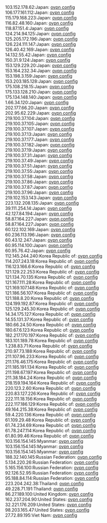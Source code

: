103.152.178.62:Japan: [ovpn config](vpn/103_152_178_62.ovpn)  
106.177.161.112:Japan: [ovpn config](vpn/106_177_161_112.ovpn)  
115.179.168.223:Japan: [ovpn config](vpn/115_179_168_223.ovpn)  
116.82.48.160:Japan: [ovpn config](vpn/116_82_48_160.ovpn)  
118.87.151.4:Japan: [ovpn config](vpn/118_87_151_4.ovpn)  
124.214.94.125:Japan: [ovpn config](vpn/124_214_94_125.ovpn)  
125.205.172.196:Japan: [ovpn config](vpn/125_205_172_196.ovpn)  
126.224.111.147:Japan: [ovpn config](vpn/126_224_111_147.ovpn)  
126.40.42.169:Japan: [ovpn config](vpn/126_40_42_169.ovpn)  
14.132.55.42:Japan: [ovpn config](vpn/14_132_55_42.ovpn)  
150.31.9.124:Japan: [ovpn config](vpn/150_31_9_124.ovpn)  
153.129.229.20:Japan: [ovpn config](vpn/153_129_229_20.ovpn)  
153.164.232.34:Japan: [ovpn config](vpn/153_164_232_34.ovpn)  
153.198.3.159:Japan: [ovpn config](vpn/153_198_3_159.ovpn)  
153.203.185.128:Japan: [ovpn config](vpn/153_203_185_128.ovpn)  
175.108.218.15:Japan: [ovpn config](vpn/175_108_218_15.ovpn)  
175.133.128.210:Japan: [ovpn config](vpn/175_133_128_210.ovpn)  
175.134.148.140:Japan: [ovpn config](vpn/175_134_148_140.ovpn)  
1.66.34.120:Japan: [ovpn config](vpn/1_66_34_120.ovpn)  
202.177.66.20:Japan: [ovpn config](vpn/202_177_66_20.ovpn)  
202.95.62.229:Japan: [ovpn config](vpn/202_95_62_229.ovpn)  
219.100.37.104:Japan: [ovpn config](vpn/219_100_37_104.ovpn)  
219.100.37.105:Japan: [ovpn config](vpn/219_100_37_105.ovpn)  
219.100.37.107:Japan: [ovpn config](vpn/219_100_37_107.ovpn)  
219.100.37.13:Japan: [ovpn config](vpn/219_100_37_13.ovpn)  
219.100.37.177:Japan: [ovpn config](vpn/219_100_37_177.ovpn)  
219.100.37.182:Japan: [ovpn config](vpn/219_100_37_182.ovpn)  
219.100.37.19:Japan: [ovpn config](vpn/219_100_37_19.ovpn)  
219.100.37.31:Japan: [ovpn config](vpn/219_100_37_31.ovpn)  
219.100.37.49:Japan: [ovpn config](vpn/219_100_37_49.ovpn)  
219.100.37.51:Japan: [ovpn config](vpn/219_100_37_51.ovpn)  
219.100.37.55:Japan: [ovpn config](vpn/219_100_37_55.ovpn)  
219.100.37.58:Japan: [ovpn config](vpn/219_100_37_58.ovpn)  
219.100.37.86:Japan: [ovpn config](vpn/219_100_37_86.ovpn)  
219.100.37.87:Japan: [ovpn config](vpn/219_100_37_87.ovpn)  
219.100.37.96:Japan: [ovpn config](vpn/219_100_37_96.ovpn)  
219.102.153.143:Japan: [ovpn config](vpn/219_102_153_143.ovpn)  
223.132.208.135:Japan: [ovpn config](vpn/223_132_208_135.ovpn)  
39.111.254.14:Japan: [ovpn config](vpn/39_111_254_14.ovpn)  
42.127.84.194:Japan: [ovpn config](vpn/42_127_84_194.ovpn)  
58.87.164.227:Japan: [ovpn config](vpn/58_87_164_227.ovpn)  
58.87.164.227:Japan: [ovpn config](vpn/58_87_164_227.ovpn)  
60.122.102.169:Japan: [ovpn config](vpn/60_122_102_169.ovpn)  
60.236.113.196:Japan: [ovpn config](vpn/60_236_113_196.ovpn)  
60.43.12.247:Japan: [ovpn config](vpn/60_43_12_247.ovpn)  
60.95.114.100:Japan: [ovpn config](vpn/60_95_114_100.ovpn)  
60.95.76.42:Japan: [ovpn config](vpn/60_95_76_42.ovpn)  
112.145.244.240:Korea Republic of: [ovpn config](vpn/112_145_244_240.ovpn)  
114.207.243.18:Korea Republic of: [ovpn config](vpn/114_207_243_18.ovpn)  
116.123.166.6:Korea Republic of: [ovpn config](vpn/116_123_166_6.ovpn)  
121.129.22.253:Korea Republic of: [ovpn config](vpn/121_129_22_253.ovpn)  
121.134.70.135:Korea Republic of: [ovpn config](vpn/121_134_70_135.ovpn)  
121.167.111.28:Korea Republic of: [ovpn config](vpn/121_167_111_28.ovpn)  
121.169.107.148:Korea Republic of: [ovpn config](vpn/121_169_107_148.ovpn)  
121.186.56.107:Korea Republic of: [ovpn config](vpn/121_186_56_107.ovpn)  
121.188.8.20:Korea Republic of: [ovpn config](vpn/121_188_8_20.ovpn)  
124.199.192.87:Korea Republic of: [ovpn config](vpn/124_199_192_87.ovpn)  
125.129.245.30:Korea Republic of: [ovpn config](vpn/125_129_245_30.ovpn)  
14.34.175.127:Korea Republic of: [ovpn config](vpn/14_34_175_127.ovpn)  
14.55.131.37:Korea Republic of: [ovpn config](vpn/14_55_131_37.ovpn)  
180.66.24.50:Korea Republic of: [ovpn config](vpn/180_66_24_50.ovpn)  
180.67.6.123:Korea Republic of: [ovpn config](vpn/180_67_6_123.ovpn)  
182.217.170.197:Korea Republic of: [ovpn config](vpn/182_217_170_197.ovpn)  
183.101.189.78:Korea Republic of: [ovpn config](vpn/183_101_189_78.ovpn)  
1.238.83.71:Korea Republic of: [ovpn config](vpn/1_238_83_71.ovpn)  
210.97.73.188:Korea Republic of: [ovpn config](vpn/210_97_73_188.ovpn)  
211.107.96.233:Korea Republic of: [ovpn config](vpn/211_107_96_233.ovpn)  
211.176.46.175:Korea Republic of: [ovpn config](vpn/211_176_46_175.ovpn)  
211.185.191.134:Korea Republic of: [ovpn config](vpn/211_185_191_134.ovpn)  
211.198.67.197:Korea Republic of: [ovpn config](vpn/211_198_67_197.ovpn)  
211.38.184.24:Korea Republic of: [ovpn config](vpn/211_38_184_24.ovpn)  
218.159.194.164:Korea Republic of: [ovpn config](vpn/218_159_194_164.ovpn)  
220.123.2.60:Korea Republic of: [ovpn config](vpn/220_123_2_60.ovpn)  
220.83.127.226:Korea Republic of: [ovpn config](vpn/220_83_127_226.ovpn)  
222.111.18.156:Korea Republic of: [ovpn config](vpn/222_111_18_156.ovpn)  
222.117.186.129:Korea Republic of: [ovpn config](vpn/222_117_186_129.ovpn)  
49.164.215.38:Korea Republic of: [ovpn config](vpn/49_164_215_38.ovpn)  
59.4.220.136:Korea Republic of: [ovpn config](vpn/59_4_220_136.ovpn)  
61.109.29.48:Korea Republic of: [ovpn config](vpn/61_109_29_48.ovpn)  
61.74.234.69:Korea Republic of: [ovpn config](vpn/61_74_234_69.ovpn)  
61.78.247.114:Korea Republic of: [ovpn config](vpn/61_78_247_114.ovpn)  
61.80.99.46:Korea Republic of: [ovpn config](vpn/61_80_99_46.ovpn)  
103.156.154.145:Myanmar: [ovpn config](vpn/103_156_154_145.ovpn)  
103.156.154.145:Myanmar: [ovpn config](vpn/103_156_154_145.ovpn)  
103.156.154.145:Myanmar: [ovpn config](vpn/103_156_154_145.ovpn)  
188.32.140.145:Russian Federation: [ovpn config](vpn/188_32_140_145.ovpn)  
5.134.220.26:Russian Federation: [ovpn config](vpn/5_134_220_26.ovpn)  
5.165.156.100:Russian Federation: [ovpn config](vpn/5_165_156_100.ovpn)  
92.126.52.95:Russian Federation: [ovpn config](vpn/92_126_52_95.ovpn)  
95.188.84.114:Russian Federation: [ovpn config](vpn/95_188_84_114.ovpn)  
223.204.242.38:Thailand: [ovpn config](vpn/223_204_242_38.ovpn)  
49.228.71.191:Thailand: [ovpn config](vpn/49_228_71_191.ovpn)  
86.27.189.100:United Kingdom: [ovpn config](vpn/86_27_189_100.ovpn)  
162.237.204.90:United States: [ovpn config](vpn/162_237_204_90.ovpn)  
32.221.176.209:United States: [ovpn config](vpn/32_221_176_209.ovpn)  
98.203.165.47:United States: [ovpn config](vpn/98_203_165_47.ovpn)  
27.72.89.195:Viet Nam: [ovpn config](vpn/27_72_89_195.ovpn)  
